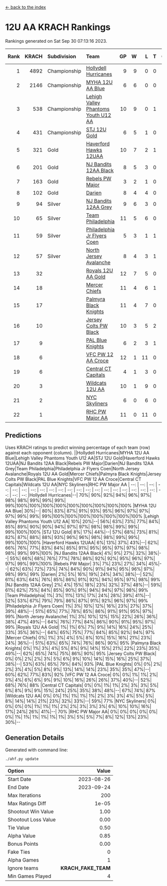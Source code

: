 [<- back to the index](readme.md)
# 12U AA KRACH Rankings
Rankings generated on Sat Sep 30 07:13:16 2023.

Rank|KRACH|Subdivision|Team|GP|W|L|T|OTW|OTL|SoS|Exp Wins|Win Diff
---:|---:|:---|:---|---:|---:|---:|---:|---:|---:|---:|---:|---:
1|4892|Championship|[Hollydell Hurricanes](https://gamesheetstats.com/seasons/3659/teams/141133/schedule)|9|9|0|0|2|0|80|9.8|-0.0
2|2146|Championship|[MYHA 12U AA Blue](https://gamesheetstats.com/seasons/3659/teams/141123/schedule)|6|6|0|0|1|0|50|6.8|-0.0
3|538|Championship|[Lehigh Valley Phantoms Youth U12 AA](https://gamesheetstats.com/seasons/3659/teams/141129/schedule)|10|9|0|1|0|0|39|10.4|0.0
4|431|Championship|[STJ 12U Gold](https://gamesheetstats.com/seasons/3659/teams/141122/schedule)|6|5|1|0|1|0|112|5.9|0.0
5|321|Gold|[Haverford Hawks 12UAA](https://gamesheetstats.com/seasons/3659/teams/141127/schedule)|10|7|2|1|0|2|543|8.4|0.0
6|201|Gold|[NJ Bandits 12AA Black](https://gamesheetstats.com/seasons/3659/teams/141126/schedule)|8|5|3|0|0|1|858|5.9|0.0
7|163|Gold|[Rebels PW Major](https://gamesheetstats.com/seasons/3659/teams/141138/schedule)|3|2|1|0|0|0|75|2.9|0.0
8|102|Gold|[Darien](https://gamesheetstats.com/seasons/3659/teams/141125/schedule)|8|4|4|0|1|1|341|4.9|0.0
9|94|Silver|[NJ Bandits 12AA Grey](https://gamesheetstats.com/seasons/3659/teams/141134/schedule)|9|6|3|0|1|0|569|6.9|0.0
10|65|Silver|[Team Philadelphia](https://gamesheetstats.com/seasons/3659/teams/141128/schedule)|11|5|6|0|1|0|633|5.9|0.0
11|59|Silver|[Philadelphia Jr Flyers Coen](https://gamesheetstats.com/seasons/3659/teams/141143/schedule)|5|3|1|1|0|0|64|4.4|0.0
12|57|Silver|[North Jersey Avalanche](https://gamesheetstats.com/seasons/3659/teams/141137/schedule)|8|4|3|1|0|2|626|5.4|0.0
13|32||[Royals 12U AA Gold](https://gamesheetstats.com/seasons/3659/teams/141142/schedule)|12|7|5|0|0|0|434|7.9|0.0
14|18||[Mercer Chiefs](https://gamesheetstats.com/seasons/3659/teams/141135/schedule)|11|4|6|1|0|0|83|5.4|0.0
15|17||[Palmyra Black Knights](https://gamesheetstats.com/seasons/3659/teams/141130/schedule)|11|4|7|0|1|0|844|4.9|0.0
16|10||[Jersey Colts PW Black](https://gamesheetstats.com/seasons/3659/teams/141141/schedule)|10|3|5|2|0|0|95|4.9|0.0
17|9||[PAL Blue Knights](https://gamesheetstats.com/seasons/3659/teams/141139/schedule)|6|2|3|1|0|0|24|3.4|0.0
18|6||[VFC PW 12 AA Croce](https://gamesheetstats.com/seasons/3659/teams/141131/schedule)|12|1|11|0|0|1|546|1.9|0.0
19|6||[Central CT Capitals](https://gamesheetstats.com/seasons/3659/teams/141124/schedule)|4|1|3|0|0|1|452|1.9|0.0
20|3||[Wildcats 12U AA](https://gamesheetstats.com/seasons/3659/teams/141136/schedule)|10|1|9|0|0|0|714|1.9|0.0
21|2||[NYC Skyliners](https://gamesheetstats.com/seasons/3659/teams/141144/schedule)|6|0|6|0|0|0|139|0.9|0.0
22|1||[RHC PW Major AA](https://gamesheetstats.com/seasons/3659/teams/141132/schedule)|11|0|11|0|0|0|89|0.9|0.0

## Predictions
Uses KRACH ratings to predict winning percentage of each team (row) against each opponent (column).
||Hollydell Hurricanes|MYHA 12U AA Blue|Lehigh Valley Phantoms Youth U12 AA|STJ 12U Gold|Haverford Hawks 12UAA|NJ Bandits 12AA Black|Rebels PW Major|Darien|NJ Bandits 12AA Grey|Team Philadelphia|Philadelphia Jr Flyers Coen|North Jersey Avalanche|Royals 12U AA Gold|Mercer Chiefs|Palmyra Black Knights|Jersey Colts PW Black|PAL Blue Knights|VFC PW 12 AA Croce|Central CT Capitals|Wildcats 12U AA|NYC Skyliners|RHC PW Major AA
| --: | --: | --: | --: | --: | --: | --: | --: | --: | --: | --: | --: | --: | --: | --: | --: | --: | --: | --: | --: | --: | --: | --: 
|Hollydell Hurricanes|--| 70%| 90%| 92%| 94%| 96%| 97%| 98%| 98%| 99%| 99%| 99%| 99%|100%|100%|100%|100%|100%|100%|100%|100%|100%
|MYHA 12U AA Blue| 30%|--| 80%| 83%| 87%| 91%| 93%| 95%| 96%| 97%| 97%| 97%| 99%| 99%| 99%|100%|100%|100%|100%|100%|100%|100%
|Lehigh Valley Phantoms Youth U12 AA| 10%| 20%|--| 56%| 63%| 73%| 77%| 84%| 85%| 89%| 90%| 90%| 94%| 97%| 97%| 98%| 98%| 99%| 99%| 99%|100%|100%
|STJ 12U Gold|  8%| 17%| 44%|--| 57%| 68%| 73%| 81%| 82%| 87%| 88%| 88%| 93%| 96%| 96%| 98%| 98%| 99%| 99%| 99%|100%|100%
|Haverford Hawks 12UAA|  6%| 13%| 37%| 43%|--| 62%| 66%| 76%| 77%| 83%| 84%| 85%| 91%| 95%| 95%| 97%| 97%| 98%| 98%| 99%| 99%|100%
|NJ Bandits 12AA Black|  4%|  9%| 27%| 32%| 38%|--| 55%| 66%| 68%| 76%| 77%| 78%| 86%| 92%| 92%| 95%| 96%| 97%| 97%| 99%| 99%|100%
|Rebels PW Major|  3%|  7%| 23%| 27%| 34%| 45%|--| 62%| 63%| 72%| 73%| 74%| 84%| 90%| 91%| 94%| 95%| 96%| 97%| 98%| 99%| 99%
|Darien|  2%|  5%| 16%| 19%| 24%| 34%| 38%|--| 52%| 61%| 63%| 64%| 76%| 85%| 86%| 91%| 92%| 94%| 95%| 97%| 98%| 99%
|NJ Bandits 12AA Grey|  2%|  4%| 15%| 18%| 23%| 32%| 37%| 48%|--| 59%| 61%| 62%| 75%| 84%| 85%| 90%| 91%| 94%| 94%| 97%| 98%| 99%
|Team Philadelphia|  1%|  3%| 11%| 13%| 17%| 24%| 28%| 39%| 41%|--| 52%| 53%| 67%| 79%| 79%| 86%| 87%| 91%| 92%| 96%| 97%| 99%
|Philadelphia Jr Flyers Coen|  1%|  3%| 10%| 12%| 16%| 23%| 27%| 37%| 39%| 48%|--| 51%| 65%| 77%| 78%| 85%| 86%| 91%| 91%| 95%| 97%| 99%
|North Jersey Avalanche|  1%|  3%| 10%| 12%| 15%| 22%| 26%| 36%| 38%| 47%| 49%|--| 64%| 76%| 77%| 84%| 86%| 90%| 91%| 95%| 97%| 99%
|Royals 12U AA Gold|  1%|  1%|  6%|  7%|  9%| 14%| 16%| 24%| 25%| 33%| 35%| 36%|--| 64%| 65%| 75%| 77%| 84%| 85%| 92%| 94%| 97%
|Mercer Chiefs|  0%|  1%|  3%|  4%|  5%|  8%| 10%| 15%| 16%| 21%| 23%| 24%| 36%|--| 51%| 63%| 65%| 74%| 76%| 86%| 90%| 95%
|Palmyra Black Knights|  0%|  1%|  3%|  4%|  5%|  8%|  9%| 14%| 15%| 21%| 22%| 23%| 35%| 49%|--| 62%| 65%| 74%| 75%| 86%| 90%| 95%
|Jersey Colts PW Black|  0%|  0%|  2%|  2%|  3%|  5%|  6%|  9%| 10%| 14%| 15%| 16%| 25%| 37%| 38%|--| 53%| 63%| 65%| 79%| 84%| 93%
|PAL Blue Knights|  0%|  0%|  2%|  2%|  3%|  4%|  5%|  8%|  9%| 13%| 14%| 14%| 23%| 35%| 35%| 47%|--| 60%| 62%| 77%| 83%| 92%
|VFC PW 12 AA Croce|  0%|  0%|  1%|  1%|  2%|  3%|  4%|  6%|  6%|  9%|  9%| 10%| 16%| 26%| 26%| 37%| 40%|--| 52%| 68%| 76%| 88%
|Central CT Capitals|  0%|  0%|  1%|  1%|  2%|  3%|  3%|  5%|  6%|  8%|  9%|  9%| 15%| 24%| 25%| 35%| 38%| 48%|--| 67%| 74%| 87%
|Wildcats 12U AA|  0%|  0%|  1%|  1%|  1%|  1%|  2%|  3%|  3%|  4%|  5%|  5%|  8%| 14%| 14%| 21%| 23%| 32%| 33%|--| 59%| 77%
|NYC Skyliners|  0%|  0%|  0%|  0%|  1%|  1%|  1%|  2%|  2%|  3%|  3%|  3%|  6%| 10%| 10%| 16%| 17%| 24%| 26%| 41%|--| 70%
|RHC PW Major AA|  0%|  0%|  0%|  0%|  0%|  0%|  1%|  1%|  1%|  1%|  1%|  1%|  3%|  5%|  5%|  7%|  8%| 12%| 13%| 23%| 30%|--

## Generation Details

Generated with command line:
```
./ahf.py update
```

| Option | Value |
| :----- | ----: |
| Start Date | 2023-08-26 |
| End Date | 2023-09-24 |
| Max Iterations | 200 |
| Max Ratings Diff | 1e-05 |
| Shootout Win Value | 1.00 |
| Shootout Loss Value | 0.00 |
| Tie Value | 0.50 |
| Alpha Value | 0.85 |
| Bonus Points | 0.00 |
| Fake Ties | 0 |
| Alpha Games | 1 |
| Ignore teams | __KRACH_FAKE_TEAM__ |
| Min Games Played | 4 |

